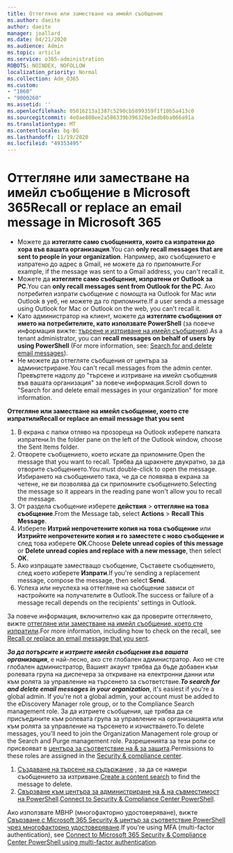 ```yaml
---
title: Оттегляне или заместване на имейл съобщение
ms.author: daeite
author: daeite
manager: joallard
ms.date: 04/21/2020
ms.audience: Admin
ms.topic: article
ms.service: o365-administration
ROBOTS: NOINDEX, NOFOLLOW
localization_priority: Normal
ms.collection: Adm_O365
ms.custom:
- "1860"
- "9000260"
ms.assetid: ''
ms.openlocfilehash: 05016213a1387c5290cb5899359f1f10b5a413c0
ms.sourcegitcommit: 4e0ae808ee2a586339b396320e3edb8ba066a91a
ms.translationtype: MT
ms.contentlocale: bg-BG
ms.lasthandoff: 11/19/2020
ms.locfileid: "49353495"
---
```

# <a name="recall-or-replace-an-email-message-in-microsoft-365"></a><span data-ttu-id="b90be-102">Оттегляне или заместване на имейл съобщение в Microsoft 365</span><span class="sxs-lookup"><span data-stu-id="b90be-102">Recall or replace an email message in Microsoft 365</span></span>

- <span data-ttu-id="b90be-103">Можете да **изтегляте само съобщенията, които са изпратени до хора във вашата организация**.</span><span class="sxs-lookup"><span data-stu-id="b90be-103">You can **only recall messages that are sent to people in your organization**.</span></span> <span data-ttu-id="b90be-104">Например, ако съобщението е изпратено до адрес в Gmail, не можете да го припомните.</span><span class="sxs-lookup"><span data-stu-id="b90be-104">For example, if the message was sent to a Gmail address, you can't recall it.</span></span>
- <span data-ttu-id="b90be-105">Можете да **изтегляте само съобщения, изпратени от Outlook за PC**.</span><span class="sxs-lookup"><span data-stu-id="b90be-105">You can **only recall messages sent from Outlook for the PC**.</span></span> <span data-ttu-id="b90be-106">Ако потребител изпрати съобщение с помощта на Outlook for Mac или Outlook в уеб, не можете да го припомните.</span><span class="sxs-lookup"><span data-stu-id="b90be-106">If a user sends a message using Outlook for Mac or Outlook on the web, you can't recall it.</span></span>
- <span data-ttu-id="b90be-107">Като администратор на клиент, можете да **изтегляте съобщения от името на потребителите, като използвате PowerShell** (за повече информация вижте: [търсене и изтриване на имейл съобщения](https://docs.microsoft.com/microsoft-365/compliance/search-for-and-delete-messages-in-your-organization)).</span><span class="sxs-lookup"><span data-stu-id="b90be-107">As a tenant administrator, you can **recall messages on behalf of users by using PowerShell** (For more information, see: [Search for and delete email messages](https://docs.microsoft.com/microsoft-365/compliance/search-for-and-delete-messages-in-your-organization)).</span></span>
- <span data-ttu-id="b90be-108">Не можете да оттегляте съобщения от центъра за администриране.</span><span class="sxs-lookup"><span data-stu-id="b90be-108">You can't recall messages from the admin center.</span></span> <span data-ttu-id="b90be-109">Превъртете надолу до "търсене и изтриване на имейл съобщения във вашата организация" за повече информация.</span><span class="sxs-lookup"><span data-stu-id="b90be-109">Scroll down to "Search for and delete email messages in your organization" for more information.</span></span>

<span data-ttu-id="b90be-110">**Оттегляне или заместване на имейл съобщение, което сте изпратили**</span><span class="sxs-lookup"><span data-stu-id="b90be-110">**Recall or replace an email message that you sent**</span></span>

1. <span data-ttu-id="b90be-111">В екрана с папки отляво на прозореца на Outlook изберете папката изпратени.</span><span class="sxs-lookup"><span data-stu-id="b90be-111">In the folder pane on the left of the Outlook window, choose the Sent Items folder.</span></span>
2. <span data-ttu-id="b90be-112">Отворете съобщението, което искате да припомните.</span><span class="sxs-lookup"><span data-stu-id="b90be-112">Open the message that you want to recall.</span></span> <span data-ttu-id="b90be-113">Трябва да щракнете двукратно, за да отворите съобщението.</span><span class="sxs-lookup"><span data-stu-id="b90be-113">You must double-click to open the message.</span></span> <span data-ttu-id="b90be-114">Избирането на съобщението така, че да се появява в екрана за четене, не ви позволява да си припомните съобщението.</span><span class="sxs-lookup"><span data-stu-id="b90be-114">Selecting the message so it appears in the reading pane won't allow you to recall the message.</span></span>
3. <span data-ttu-id="b90be-115">От раздела съобщение изберете **действия**  >  **оттегляне на това съобщение**.</span><span class="sxs-lookup"><span data-stu-id="b90be-115">From the Message tab, select **Actions** > **Recall This Message**.</span></span>
4. <span data-ttu-id="b90be-116">Изберете **Изтрий непрочетените копия на това съобщение** или **Изтрийте непрочетените копия и го заместете с ново съобщение и** след това изберете **OK**.</span><span class="sxs-lookup"><span data-stu-id="b90be-116">Choose **Delete unread copies of this message** or **Delete unread copies and replace with a new message**, then select **OK**.</span></span>
5. <span data-ttu-id="b90be-117">Ако изпращате заместващо съобщение, Съставете съобщението, след което изберете **Изпрати**.</span><span class="sxs-lookup"><span data-stu-id="b90be-117">If you're sending a replacement message, compose the message, then select **Send**.</span></span>
6. <span data-ttu-id="b90be-118">Успеха или неуспеха на оттегляне на съобщение зависи от настройките на получателите в Outlook.</span><span class="sxs-lookup"><span data-stu-id="b90be-118">The success or failure of a message recall depends on the recipients' settings in Outlook.</span></span>

<span data-ttu-id="b90be-119">За повече информация, включително как да проверите оттеглянето, вижте [оттегляне или заместване на имейл съобщение, което сте изпратили](https://support.office.com/article/35027f88-d655-4554-b4f8-6c0729a723a0).</span><span class="sxs-lookup"><span data-stu-id="b90be-119">For more information, including how to check on the recall, see [Recall or replace an email message that you sent](https://support.office.com/article/35027f88-d655-4554-b4f8-6c0729a723a0).</span></span>

<span data-ttu-id="b90be-120">**_За да потърсите и изтриете имейл съобщения във вашата организация_**, е най-лесно, ако сте глобален администратор. Ако не сте глобален администратор, Вашият акаунт трябва да бъде добавен към ролевата група на диспечера за откриване на електронни данни или към ролята за управление на търсенето за съответствие.</span><span class="sxs-lookup"><span data-stu-id="b90be-120">**_To search for and delete email messages in your organization_**, it's easiest if you're a global admin. If you're not a global admin, your account must be added to the eDiscovery Manager role group, or to the Compliance Search management role.</span></span> <span data-ttu-id="b90be-121">За да изтриете съобщения, ще трябва да се присъедините към ролевата група за управление на организацията или към ролята за управление на търсенето и изчистването.</span><span class="sxs-lookup"><span data-stu-id="b90be-121">To delete messages, you'll need to join the Organization Management role group or the Search and Purge management role.</span></span> <span data-ttu-id="b90be-122">Разрешенията за тези роли се присвояват в [центъра за съответствие на & за защита](https://protection.office.com/).</span><span class="sxs-lookup"><span data-stu-id="b90be-122">Permissions to these roles are assigned in the [Security & compliance center](https://protection.office.com/).</span></span>

1. <span data-ttu-id="b90be-123">[Създаване на търсене на съдържание](https://docs.microsoft.com/microsoft-365/compliance/content-search) , за да се намери съобщението за изтриване.</span><span class="sxs-lookup"><span data-stu-id="b90be-123">[Create a content search](https://docs.microsoft.com/microsoft-365/compliance/content-search) to find the message to delete.</span></span>
2. <span data-ttu-id="b90be-124">[Свързване към центъра за администриране на & на съвместимост на PowerShell](https://docs.microsoft.com/powershell/exchange/office-365-scc/connect-to-scc-powershell/connect-to-scc-powershell).</span><span class="sxs-lookup"><span data-stu-id="b90be-124">[Connect to Security & Compliance Center PowerShell](https://docs.microsoft.com/powershell/exchange/office-365-scc/connect-to-scc-powershell/connect-to-scc-powershell).</span></span>

<span data-ttu-id="b90be-125">Ако използвате МВНР (многофакторно удостоверяване), вижте [Свързване с Microsoft 365 Security & център за съответствие PowerShell чрез многофакторно удостоверяване](https://docs.microsoft.com/powershell/exchange/office-365-scc/connect-to-scc-powershell/mfa-connect-to-scc-powershell).</span><span class="sxs-lookup"><span data-stu-id="b90be-125">If you're using MFA (multi-factor authentication), see [Connect to Microsoft 365 Security & Compliance Center PowerShell using multi-factor authentication](https://docs.microsoft.com/powershell/exchange/office-365-scc/connect-to-scc-powershell/mfa-connect-to-scc-powershell).</span></span>
